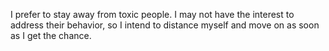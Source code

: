 I prefer to stay away from toxic people. I may not have the interest to address their behavior, so I intend to distance myself and move on as soon as I get the chance.